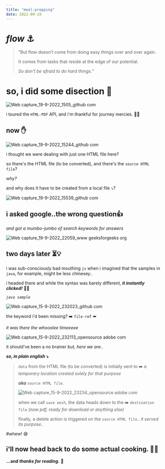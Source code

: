 ```yaml
---
title: "meal-prepping"
date: 2022-09-19
---
```



# _flow_ ⚓
>"But flow doesn’t come from doing easy things over and over again.
>
>It comes from tasks that reside at the edge of our potential. 
>
>_So don’t be afraid to do hard things._"
>


# so, i did some disection 💅

![Web capture_19-9-2022_1505_github com](https://user-images.githubusercontent.com/67290908/190942957-050067d3-adf1-40aa-b2c5-4ff258080277.jpeg)


i toured the `HTML-PDF` API, 
and i'm thankful for journey mercies. 😮‍💨

## now ✋

![Web capture_19-9-2022_15244_github com](https://user-images.githubusercontent.com/67290908/190943017-fe5bfeb0-485d-4379-9759-d01eee694939.jpeg)

i thought we were dealing with just one HTML file here?

so there's the HTML file (to be converted), and there's the `source HTML file`?

_why?_

and why does it have to be created from a local file ⤵️?

![Web capture_19-9-2022_15539_github com](https://user-images.githubusercontent.com/67290908/190943179-a988b304-18bf-4aad-a961-10316f9eb0bc.jpeg)


## i asked google..the wrong question👍

_and got a mumbo-jumbo of search keywords for answers_

![Web capture_19-9-2022_22059_www geeksforgeeks org](https://user-images.githubusercontent.com/67290908/190943421-6f225f33-b6ef-4103-af1a-837ad6eab65c.jpeg)

## two days later ⏳💡
i was sub-consciously bad mouthing `js` when i imagined that the samples in `java`, for example, might be less chinesey..

i headed there and while the syntax was barely different, **_it instantly clicked!_** 🤦‍♀️

_`java sample`_


![Web capture_15-9-2022_232023_github com](https://user-images.githubusercontent.com/67290908/190943722-ba1c8673-87e0-4db3-a6be-0033edc95746.jpeg)

the keyword i'd been missing? ➡️ `file-ref` ⬅️

_it was there the whooolee timeeeee_

![Web capture_15-9-2022_232113_opensource adobe com](https://user-images.githubusercontent.com/67290908/190944828-eed6b225-0a97-4bd2-b2a5-59c4c6437820.jpeg)

it should've been a no brainer _but, here we are.._

**_so, in plain english_ ⤵️**

> `data` from the HTML file (to be converted) is initially sent to ➡️ _a temporary location created solely for that purpose_
> 
>  **_aka_** `source HTML file`.
>  
>  ![Web capture_15-9-2022_23234_opensource adobe com](https://user-images.githubusercontent.com/67290908/190944843-c7df9e7a-938c-42f5-a3d0-191d9e2a3d2d.jpeg)
>  
>  when we call `save eesh`, the data heads down to the ➡️ `destination file` _(now pdf, ready for download or anything else)_
>  
>  finally, a delete action is triggered on the `source HTML file`.. _it served its purpose.._


#whew! 😅

## i'll now head back to do some actual cooking. 👩‍🍳

**...and _thanks for reading._** 🚀
